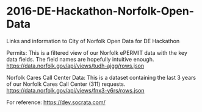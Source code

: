 # 2016-DE-Hackathon-Norfolk-Open-Data
Links and information to City of Norfolk Open Data for DE Hackathon

Permits:  This is a filtered view of our Norfolk ePERMIT data with the key data fields.  The field names are hopefully intuitive enough.  
https://data.norfolk.gov/api/views/tudh-ajgg/rows.json

Norfolk Cares Call Center Data:  This is a dataset containing the last 3 years of our Norfolk Cares Call Center (311) requests.
https://data.norfolk.gov/api/views/fnx3-y6rs/rows.json

For reference: https://dev.socrata.com/

